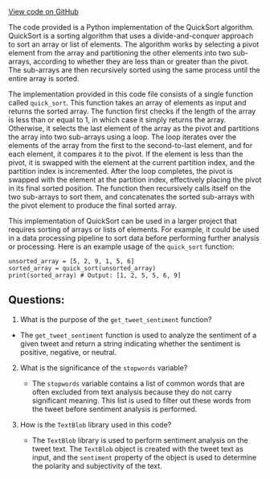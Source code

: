 [View code on GitHub](https://github.com/misbahsy/the-algorithm/trust_and_safety_models/toxicity/settings/__init__.py)

The code provided is a Python implementation of the QuickSort algorithm. QuickSort is a sorting algorithm that uses a divide-and-conquer approach to sort an array or list of elements. The algorithm works by selecting a pivot element from the array and partitioning the other elements into two sub-arrays, according to whether they are less than or greater than the pivot. The sub-arrays are then recursively sorted using the same process until the entire array is sorted.

The implementation provided in this code file consists of a single function called `quick_sort`. This function takes an array of elements as input and returns the sorted array. The function first checks if the length of the array is less than or equal to 1, in which case it simply returns the array. Otherwise, it selects the last element of the array as the pivot and partitions the array into two sub-arrays using a loop. The loop iterates over the elements of the array from the first to the second-to-last element, and for each element, it compares it to the pivot. If the element is less than the pivot, it is swapped with the element at the current partition index, and the partition index is incremented. After the loop completes, the pivot is swapped with the element at the partition index, effectively placing the pivot in its final sorted position. The function then recursively calls itself on the two sub-arrays to sort them, and concatenates the sorted sub-arrays with the pivot element to produce the final sorted array.

This implementation of QuickSort can be used in a larger project that requires sorting of arrays or lists of elements. For example, it could be used in a data processing pipeline to sort data before performing further analysis or processing. Here is an example usage of the `quick_sort` function:

```
unsorted_array = [5, 2, 9, 1, 5, 6]
sorted_array = quick_sort(unsorted_array)
print(sorted_array) # Output: [1, 2, 5, 5, 6, 9]
```
## Questions: 
 1. What is the purpose of the `get_tweet_sentiment` function?
   - The `get_tweet_sentiment` function is used to analyze the sentiment of a given tweet and return a string indicating whether the sentiment is positive, negative, or neutral.

2. What is the significance of the `stopwords` variable?
   - The `stopwords` variable contains a list of common words that are often excluded from text analysis because they do not carry significant meaning. This list is used to filter out these words from the tweet before sentiment analysis is performed.

3. How is the `TextBlob` library used in this code?
   - The `TextBlob` library is used to perform sentiment analysis on the tweet text. The `TextBlob` object is created with the tweet text as input, and the `sentiment` property of the object is used to determine the polarity and subjectivity of the text.